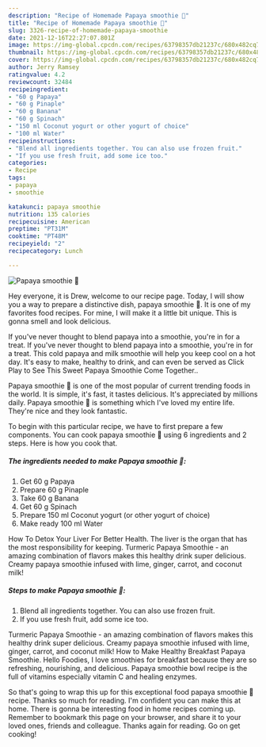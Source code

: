 ```yaml
---
description: "Recipe of Homemade Papaya smoothie 🧡"
title: "Recipe of Homemade Papaya smoothie 🧡"
slug: 3326-recipe-of-homemade-papaya-smoothie
date: 2021-12-16T22:27:07.801Z
image: https://img-global.cpcdn.com/recipes/63798357db21237c/680x482cq70/papaya-smoothie-recipe-main-photo.jpg
thumbnail: https://img-global.cpcdn.com/recipes/63798357db21237c/680x482cq70/papaya-smoothie-recipe-main-photo.jpg
cover: https://img-global.cpcdn.com/recipes/63798357db21237c/680x482cq70/papaya-smoothie-recipe-main-photo.jpg
author: Jerry Ramsey
ratingvalue: 4.2
reviewcount: 32484
recipeingredient:
- "60 g Papaya"
- "60 g Pinaple"
- "60 g Banana"
- "60 g Spinach"
- "150 ml Coconut yogurt or other yogurt of choice"
- "100 ml Water"
recipeinstructions:
- "Blend all ingredients together. You can also use frozen fruit."
- "If you use fresh fruit, add some ice too."
categories:
- Recipe
tags:
- papaya
- smoothie

katakunci: papaya smoothie 
nutrition: 135 calories
recipecuisine: American
preptime: "PT31M"
cooktime: "PT48M"
recipeyield: "2"
recipecategory: Lunch

---
```



![Papaya smoothie 🧡](https://img-global.cpcdn.com/recipes/63798357db21237c/680x482cq70/papaya-smoothie-recipe-main-photo.jpg)

Hey everyone, it is Drew, welcome to our recipe page. Today, I will show you a way to prepare a distinctive dish, papaya smoothie 🧡. It is one of my favorites food recipes. For mine, I will make it a little bit unique. This is gonna smell and look delicious.

If you&#39;ve never thought to blend papaya into a smoothie, you&#39;re in for a treat. If you&#39;ve never thought to blend papaya into a smoothie, you&#39;re in for a treat. This cold papaya and milk smoothie will help you keep cool on a hot day. It&#39;s easy to make, healthy to drink, and can even be served as Click Play to See This Sweet Papaya Smoothie Come Together..

Papaya smoothie 🧡 is one of the most popular of current trending foods in the world. It is simple, it's fast, it tastes delicious. It's appreciated by millions daily. Papaya smoothie 🧡 is something which I've loved my entire life. They're nice and they look fantastic.


To begin with this particular recipe, we have to first prepare a few components. You can cook papaya smoothie 🧡 using 6 ingredients and 2 steps. Here is how you cook that.

<!--inarticleads1-->

##### The ingredients needed to make Papaya smoothie 🧡:

1. Get 60 g Papaya
1. Prepare 60 g Pinaple
1. Take 60 g Banana
1. Get 60 g Spinach
1. Prepare 150 ml Coconut yogurt (or other yogurt of choice)
1. Make ready 100 ml Water


How To Detox Your Liver For Better Health. The liver is the organ that has the most responsibility for keeping. Turmeric Papaya Smoothie - an amazing combination of flavors makes this healthy drink super delicious. Creamy papaya smoothie infused with lime, ginger, carrot, and coconut milk! 

<!--inarticleads2-->

##### Steps to make Papaya smoothie 🧡:

1. Blend all ingredients together. You can also use frozen fruit.
1. If you use fresh fruit, add some ice too.


Turmeric Papaya Smoothie - an amazing combination of flavors makes this healthy drink super delicious. Creamy papaya smoothie infused with lime, ginger, carrot, and coconut milk! How to Make Healthy Breakfast Papaya Smoothie. Hello Foodies, I love smoothies for breakfast because they are so refreshing, nourishing, and delicious. Papaya smoothie bowl recipe is the full of vitamins especially vitamin C and healing enzymes. 

So that's going to wrap this up for this exceptional food papaya smoothie 🧡 recipe. Thanks so much for reading. I'm confident you can make this at home. There is gonna be interesting food in home recipes coming up. Remember to bookmark this page on your browser, and share it to your loved ones, friends and colleague. Thanks again for reading. Go on get cooking!
